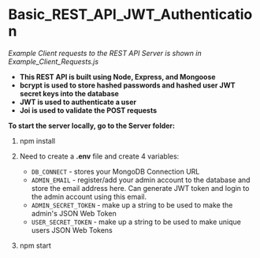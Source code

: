 # Basic_REST_API_JWT_Authentication
*Example Client requests to the REST API Server is shown in Example_Client_Requests.js*
* **This REST API is built using Node, Express, and Mongoose** 
* **bcrypt is used to store hashed passwords and hashed user JWT secret keys into the database**
* **JWT is used to authenticate a user**
* **Joi is used to validate the POST requests**


**To start the server locally, go to the Server folder:**
1) npm install

2) Need to create a **.env** file and create 4 variables: 
   * `DB_CONNECT` - stores your MongoDB Connection URL
   * `ADMIN_EMAIL` - register/add your admin account to the database and store the email address here. Can generate JWT token and login to the admin account using this email.
   * `ADMIN_SECRET_TOKEN` - make up a string to be used to make the admin's JSON Web Token
   * `USER_SECRET_TOKEN`  - make up a string to be used to make unique users JSON Web Tokens

3) npm start

